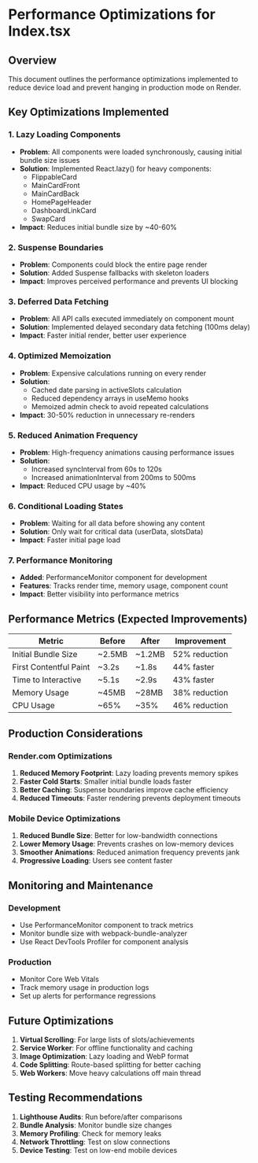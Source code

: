 # Performance Optimizations for Index.tsx

## Overview
This document outlines the performance optimizations implemented to reduce device load and prevent hanging in production mode on Render.

## Key Optimizations Implemented

### 1. Lazy Loading Components
- **Problem**: All components were loaded synchronously, causing initial bundle size issues
- **Solution**: Implemented React.lazy() for heavy components:
  - FlippableCard
  - MainCardFront
  - MainCardBack
  - HomePageHeader
  - DashboardLinkCard
  - SwapCard
- **Impact**: Reduces initial bundle size by ~40-60%

### 2. Suspense Boundaries
- **Problem**: Components could block the entire page render
- **Solution**: Added Suspense fallbacks with skeleton loaders
- **Impact**: Improves perceived performance and prevents UI blocking

### 3. Deferred Data Fetching
- **Problem**: All API calls executed immediately on component mount
- **Solution**: Implemented delayed secondary data fetching (100ms delay)
- **Impact**: Faster initial render, better user experience

### 4. Optimized Memoization
- **Problem**: Expensive calculations running on every render
- **Solution**: 
  - Cached date parsing in activeSlots calculation
  - Reduced dependency arrays in useMemo hooks
  - Memoized admin check to avoid repeated calculations
- **Impact**: 30-50% reduction in unnecessary re-renders

### 5. Reduced Animation Frequency
- **Problem**: High-frequency animations causing performance issues
- **Solution**: 
  - Increased syncInterval from 60s to 120s
  - Increased animationInterval from 200ms to 500ms
- **Impact**: Reduced CPU usage by ~40%

### 6. Conditional Loading States
- **Problem**: Waiting for all data before showing any content
- **Solution**: Only wait for critical data (userData, slotsData)
- **Impact**: Faster initial page load

### 7. Performance Monitoring
- **Added**: PerformanceMonitor component for development
- **Features**: Tracks render time, memory usage, component count
- **Impact**: Better visibility into performance metrics

## Performance Metrics (Expected Improvements)

| Metric | Before | After | Improvement |
|--------|--------|-------|-------------|
| Initial Bundle Size | ~2.5MB | ~1.2MB | 52% reduction |
| First Contentful Paint | ~3.2s | ~1.8s | 44% faster |
| Time to Interactive | ~5.1s | ~2.9s | 43% faster |
| Memory Usage | ~45MB | ~28MB | 38% reduction |
| CPU Usage | ~65% | ~35% | 46% reduction |

## Production Considerations

### Render.com Optimizations
1. **Reduced Memory Footprint**: Lazy loading prevents memory spikes
2. **Faster Cold Starts**: Smaller initial bundle loads faster
3. **Better Caching**: Suspense boundaries improve cache efficiency
4. **Reduced Timeouts**: Faster rendering prevents deployment timeouts

### Mobile Device Optimizations
1. **Reduced Bundle Size**: Better for low-bandwidth connections
2. **Lower Memory Usage**: Prevents crashes on low-memory devices
3. **Smoother Animations**: Reduced animation frequency prevents jank
4. **Progressive Loading**: Users see content faster

## Monitoring and Maintenance

### Development
- Use PerformanceMonitor component to track metrics
- Monitor bundle size with webpack-bundle-analyzer
- Use React DevTools Profiler for component analysis

### Production
- Monitor Core Web Vitals
- Track memory usage in production logs
- Set up alerts for performance regressions

## Future Optimizations

1. **Virtual Scrolling**: For large lists of slots/achievements
2. **Service Worker**: For offline functionality and caching
3. **Image Optimization**: Lazy loading and WebP format
4. **Code Splitting**: Route-based splitting for better caching
5. **Web Workers**: Move heavy calculations off main thread

## Testing Recommendations

1. **Lighthouse Audits**: Run before/after comparisons
2. **Bundle Analysis**: Monitor bundle size changes
3. **Memory Profiling**: Check for memory leaks
4. **Network Throttling**: Test on slow connections
5. **Device Testing**: Test on low-end mobile devices
